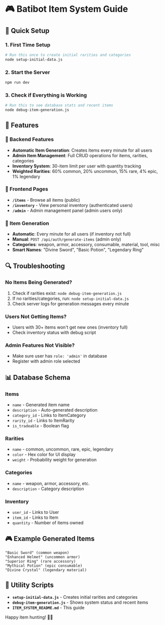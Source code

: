 # 🎮 Batibot Item System Guide

## 🚀 Quick Setup

### 1. First Time Setup
```bash
# Run this once to create initial rarities and categories
node setup-initial-data.js
```

### 2. Start the Server
```bash
npm run dev
```

### 3. Check if Everything is Working
```bash
# Run this to see database stats and recent items
node debug-item-generation.js
```

## 🎯 Features

### 🔧 Backend Features
- **Automatic Item Generation**: Creates items every minute for all users
- **Admin Item Management**: Full CRUD operations for items, rarities, categories
- **Inventory System**: 30-item limit per user with quantity tracking
- **Weighted Rarities**: 60% common, 20% uncommon, 15% rare, 4% epic, 1% legendary

### 🎨 Frontend Pages
- **`/items`** - Browse all items (public)
- **`/inventory`** - View personal inventory (authenticated users)
- **`/admin`** - Admin management panel (admin users only)

### 🎲 Item Generation
- **Automatic**: Every minute for all users (if inventory not full)
- **Manual**: `POST /api/auth/generate-items` (admin only)
- **Categories**: weapon, armor, accessory, consumable, material, tool, misc
- **Smart Names**: "Divine Sword", "Basic Potion", "Legendary Ring"

## 🔍 Troubleshooting

### No Items Being Generated?
1. Check if rarities exist: `node debug-item-generation.js`
2. If no rarities/categories, run: `node setup-initial-data.js`
3. Check server logs for generation messages every minute

### Users Not Getting Items?
- Users with 30+ items won't get new ones (inventory full)
- Check inventory status with debug script

### Admin Features Not Visible?
- Make sure user has `role: 'admin'` in database
- Register with admin role selected

## 📊 Database Schema

### Items
- `name` - Generated item name
- `description` - Auto-generated description
- `category_id` - Links to ItemCategory
- `rarity_id` - Links to ItemRarity
- `is_tradeable` - Boolean flag

### Rarities
- `name` - common, uncommon, rare, epic, legendary
- `color` - Hex color for UI display
- `weight` - Probability weight for generation

### Categories
- `name` - weapon, armor, accessory, etc.
- `description` - Category description

### Inventory
- `user_id` - Links to User
- `item_id` - Links to Item
- `quantity` - Number of items owned

## 🎮 Example Generated Items

```
"Basic Sword" (common weapon)
"Enhanced Helmet" (uncommon armor)
"Superior Ring" (rare accessory)
"Mythical Potion" (epic consumable)
"Divine Crystal" (legendary material)
```

## 🔧 Utility Scripts

- **`setup-initial-data.js`** - Creates initial rarities and categories
- **`debug-item-generation.js`** - Shows system status and recent items
- **`ITEM_SYSTEM_README.md`** - This guide

Happy item hunting! 🎯✨
